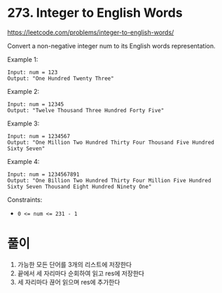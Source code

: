 # 273. Integer to English Words

https://leetcode.com/problems/integer-to-english-words/

Convert a non-negative integer num to its English words representation.



Example 1:

```
Input: num = 123
Output: "One Hundred Twenty Three"
```
Example 2:

```
Input: num = 12345
Output: "Twelve Thousand Three Hundred Forty Five"
```
Example 3:

```
Input: num = 1234567
Output: "One Million Two Hundred Thirty Four Thousand Five Hundred Sixty Seven"
```
Example 4:

```
Input: num = 1234567891
Output: "One Billion Two Hundred Thirty Four Million Five Hundred Sixty Seven Thousand Eight Hundred Ninety One"
```

Constraints:

- ```0 <= num <= 231 - 1```

# 풀이

1. 가능한 모든 단어를 3개의 리스트에 저장한다
2. 끝에서 세 자리마다 순회하여 읽고 res에 저장한다
3. 세 자리마다 끊어 읽으며 res에 추가한다